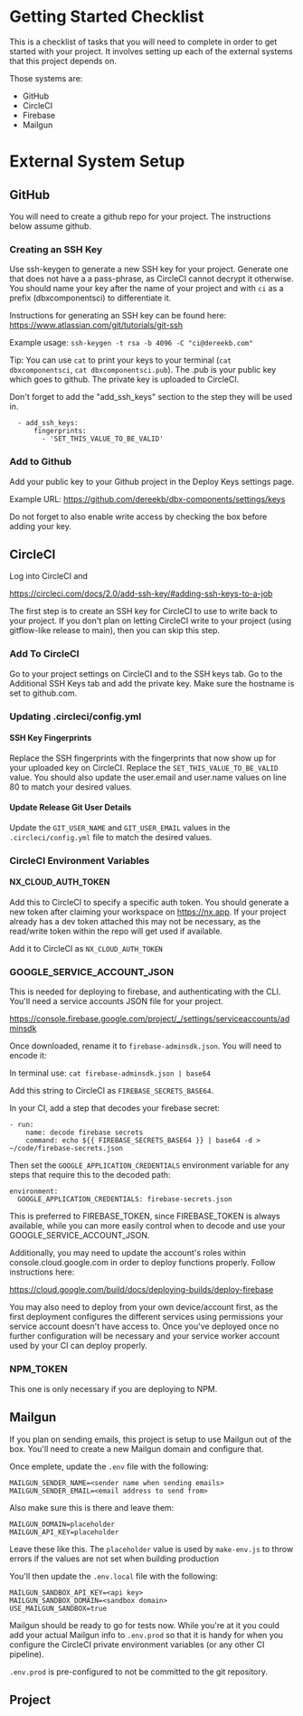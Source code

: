 # Getting Started Checklist
This is a checklist of tasks that you will need to complete in order to get started with your project. It involves setting up each of the external systems that this project depends on.

Those systems are:

- GitHub
- CircleCI
- Firebase
- Mailgun

# External System Setup
## GitHub
You will need to create a github repo for your project. The instructions below assume github.

### Creating an SSH Key
Use ssh-keygen to generate a new SSH key for your project. Generate one that does not have a a pass-phrase, as CircleCI cannot decrypt it otherwise. You should name your key after the name of your project and with `ci` as a prefix (dbxcomponentsci) to differentiate it.

Instructions for generating an SSH key can be found here: https://www.atlassian.com/git/tutorials/git-ssh

Example usage: `ssh-keygen -t rsa -b 4096 -C "ci@dereekb.com"`

Tip: You can use `cat` to print your keys to your terminal (`cat dbxcomponentsci`, `cat dbxcomponentsci.pub`). The .pub is your public key which goes to github. The private key is uploaded to CircleCI.

Don't forget to add the "add_ssh_keys" section to the step they will be used in.

```
  - add_ssh_keys:
      fingerprints:
        - 'SET_THIS_VALUE_TO_BE_VALID'
```

### Add to Github
Add your public key to your Github project in the Deploy Keys settings page. 

Example URL: https://github.com/dereekb/dbx-components/settings/keys

Do not forget to also enable write access by checking the box before adding your key.

## CircleCI
Log into CircleCI and 

https://circleci.com/docs/2.0/add-ssh-key/#adding-ssh-keys-to-a-job

The first step is to create an SSH key for CircleCI to use to write back to your project. If you don't plan on letting CircleCI write to your project (using gitflow-like release to main), then you can skip this step.

### Add To CircleCI
Go to your project settings on CircleCI and to the SSH keys tab. Go to the Additional SSH Keys tab and add the private key. Make sure the hostname is set to github.com.

### Updating .circleci/config.yml 
#### SSH Key Fingerprints
Replace the SSH fingerprints with the fingerprints that now show up for your uploaded key on CircleCI. Replace the `SET_THIS_VALUE_TO_BE_VALID` value. You should also update the user.email and user.name values on line 80 to match your desired values.

#### Update Release Git User Details
Update the `GIT_USER_NAME` and `GIT_USER_EMAIL` values in the `.circleci/config.yml` file to match the desired values.

### CircleCI Environment Variables
#### NX_CLOUD_AUTH_TOKEN
Add this to CircleCI to specify a specific auth token. You should generate a new token after claiming your workspace on https://nx.app. If your project already has a dev token attached this may not be necessary, as the read/write token within the repo will get used if available.

Add it to CircleCI as `NX_CLOUD_AUTH_TOKEN`

### GOOGLE_SERVICE_ACCOUNT_JSON
This is needed for deploying to firebase, and authenticating with the CLI. You'll need a service accounts JSON file for your project.

https://console.firebase.google.com/project/_/settings/serviceaccounts/adminsdk

Once downloaded, rename it to `firebase-adminsdk.json`. You will need to encode it:

In terminal use: `cat firebase-adminsdk.json | base64`

Add this string to CircleCI as `FIREBASE_SECRETS_BASE64`.

In your CI, add a step that decodes your firebase secret:

```
- run:
    name: decode firebase secrets
    command: echo ${{ FIREBASE_SECRETS_BASE64 }} | base64 -d > ~/code/firebase-secrets.json 
```

Then set the `GOOGLE_APPLICATION_CREDENTIALS` environment variable for any steps that require this to the decoded path:

```
environment:
  GOOGLE_APPLICATION_CREDENTIALS: firebase-secrets.json
```

This is preferred to FIREBASE_TOKEN, since FIREBASE_TOKEN is always available, while you can more easily control when to decode and use your GOOGLE_SERVICE_ACCOUNT_JSON.

Additionally, you may need to update the account's roles within console.cloud.google.com in order to deploy functions properly. Follow instructions here:

https://cloud.google.com/build/docs/deploying-builds/deploy-firebase

You may also need to deploy from your own device/account first, as the first deployment configures the different services using permissions your service account doesn't have access to. Once you've deployed once no further configuration will be necessary and your service worker account used by your CI can deploy properly.

### NPM_TOKEN
This one is only necessary if you are deploying to NPM.

## Mailgun
If you plan on sending emails, this project is setup to use Mailgun out of the box. You'll need to create a new Mailgun domain and configure that.

Once emplete, update the `.env` file with the following:

```
MAILGUN_SENDER_NAME=<sender name when sending emails>
MAILGUN_SENDER_EMAIL=<email address to send from>
```

Also make sure this is there and leave them:

```
MAILGUN_DOMAIN=placeholder
MAILGUN_API_KEY=placeholder
```

Leave these like this. The `placeholder` value is used by `make-env.js` to throw errors if the values are not set when building production

You'll then update the `.env.local` file with the following:

```
MAILGUN_SANDBOX_API_KEY=<api key>
MAILGUN_SANDBOX_DOMAIN=<sandbox domain>
USE_MAILGUN_SANDBOX=true
```

Mailgun should be ready to go for tests now. While you're at it you could add your actual Mailgun info to `.env.prod` so that it is handy for when you configure the CircleCI private environment variables (or any other CI pipeline).

`.env.prod` is pre-configured to not be committed to the git repository.


## Project
